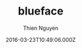 ---
title: blueface
github: https://github.com/thien/blueface
demo: https://thien.github.io/blueface/
author: Thien Nguyen
ssg:
  - Jekyll
cms:
  - No Cms
date: 2016-03-23T10:49:06.000Z
description: A minimalist Jekyll theme.
stale: true
disabled: false
disabled_reason: null
---